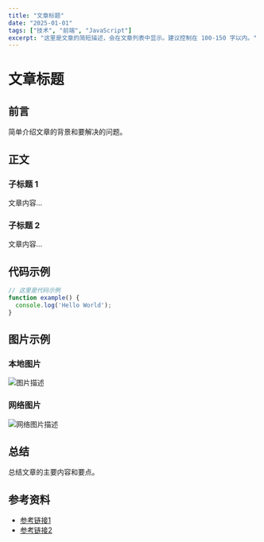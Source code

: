 ```yaml
---
title: "文章标题"
date: "2025-01-01"
tags: ["技术", "前端", "JavaScript"]
excerpt: "这里是文章的简短描述，会在文章列表中显示。建议控制在 100-150 字以内。"
---
```


# 文章标题

## 前言

简单介绍文章的背景和要解决的问题。

## 正文

### 子标题 1

文章内容...

### 子标题 2

文章内容...

## 代码示例

```javascript
// 这里是代码示例
function example() {
  console.log('Hello World');
}
```

## 图片示例

### 本地图片
![图片描述](/images/your-image.jpg)

### 网络图片
![网络图片描述](https://example.com/image.jpg)

## 总结

总结文章的主要内容和要点。

## 参考资料

- [参考链接1](https://example.com)
- [参考链接2](https://example.com)
